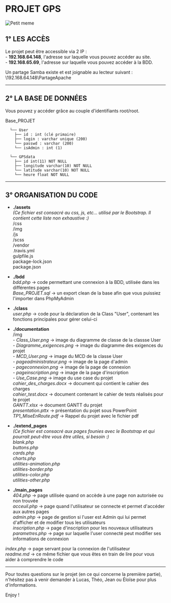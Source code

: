 # PROJET GPS

![Petit meme](https://i.imgflip.com/1n8nsf.jpg)

## 1° LES ACCÈS

Le projet peut être accessible via 2 IP :  
    - __192.168.64.148__, l'adresse sur laquelle vous pouvez accéder au site.  
    - __192.168.65.69__, l'adresse sur laquelle vous pouvez accéder à la BDD.

Un partage Samba existe et est joignable au lecteur suivant : \\192.168.64.148\PartageApache


-----------------


## 2° LA BASE DE DONNÉES

Vous pouvez y accéder grâce au couple d'identifiants root/root.

Base_PROJET     	
      
      └── User  
        ├── id : int (clé primaire)  
        ├── login : varchar unique (200)  
        └── passwd : varchar (200)  
        └── isAdmin : int (1)  

      └── GPSdata  
        ├── id int(11) NOT NULL  
        ├── longitude varchar(10) NOT NULL  
        └── latitude varchar(10) NOT NULL  
        └── heure float NOT NULL  

       
-----------------


## 3° ORGANISATION DU CODE


* __./assets__  
*(Ce fichier est consacré au css, js, etc... utilisé par le Bootstrap. Il contient cette liste non exhaustive :)*    
    /css    
    /img    
    /js  
    /scss    
    /vendor    
    .travis.yml  
    gulpfile.js  
    package-lock.json    
    package.json  


* __./bdd__  
    *bdd.php* -> code permettant une connexion à la BDD, utilisée dans les différentes pages    
    *Base_PROJET.sql* -> un export clean de la base afin que vous puissiez l'importer dans PhpMyAdmin  


* __./class__  
    *user.php* -> code pour la déclaration de la Class "User", contenant les fonctions principales pour gérer celui-ci  


* __./documentation__  
    /img  
        - *Class_User.png* -> image du diagramme de classe de la classse User    
        - *Diagramme_exigences.png* -> image du diagramme des exigences du projet    
        - *MCD_User.png* -> image du MCD de la classe User  
        - *pageadministrateur.png* -> image de la page d'admin    
        - *pageconnexion.png* -> image de la page de connexion    
        - *pageinscription.png* -> image de la page d'inscription    
        - *Use_Case.png* -> image du use case du projet  
    *cahier_des_charges.docx* -> document qui contient le cahier des charges    
    *cahier_test.docx* -> document contenant le cahier de tests réalisés pour le projet  
    *GANTT.xlsx* -> document GANTT du projet  
    *presentation.pttx* -> présentation du pojet sous PowerPoint  
    *TP1_MiseEnRoute.pdf* -> Rappel du projet avec le fichier pdf  
 

* __./extend_pages__  
*(Ce fichier est consacré aux pages founies avec le Bootstrap et qui pourrait peut-être vous être utiles, si besoin :)*  
    *blank.php*   
    *buttons.php*    
    *cards.php*     
    *charts.php*      
    *utilities-animation.php*     
    *utilities-border.php*    
    *utilities-color.php*    
    *utilities-other.php*  


* __./main_pages__  
    *404.php* -> page utilisée quand on accède à une page non autorisée ou non trouvée     
    *acceuil.php* -> page quand l'utilisateur se connecte et permet d'accéder aux autres pages    
    *admin.php* -> page de gestion si l'user est Admin qui lui permet d'afficher et de modifier tous les utilisateurs    
    *inscription.php* -> page d'inscription pour les nouveaux utilisateurs    
    *parametres.php* -> page sur laquelle l'user connecté peut modifier ses informations de connexion  


*index.php* -> page servant pour la connexion de l'utilisateur  
*readme.md* -> ce même fichier que vous êtes en train de lire pour vous aider à comprendre le code  

-----------------


Pour toutes questions sur le projet (en ce qui concerne la première partie), n'hésitez pas à venir demander à Lucas, Théo, Jean ou Éloïse pour plus d'informations.  

Enjoy ! 


















    
